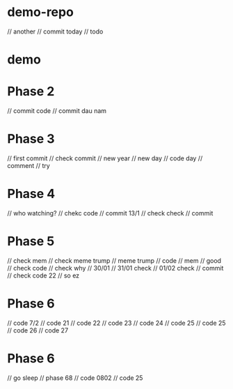 # demo-repo
// another 
// commit today
// todo
# demo
# Phase 2
// commit code
// commit dau nam

# Phase 3
// first commit
// check commit
// new year
// new day
// code day
// comment
// try

# Phase 4
// who watching?
// chekc code
// commit 13/1
// check check
// commit

# Phase 5
// check mem
// check meme trump
// meme trump
// code
// mem
// good
// check code
// check why
// 30/01
// 31/01 check
// 01/02 check
// commit
// check code 22
// so ez

# Phase 6
// code 7/2
// code 21
// code 22
// code 23
// code 24
// code 25
// code 25
// code 26
// code 27
# Phase 6
// go sleep
// phase 68
// code 0802
// code 25
